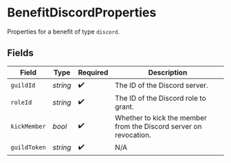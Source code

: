 # BenefitDiscordProperties

Properties for a benefit of type `discord`.


## Fields

| Field                                                             | Type                                                              | Required                                                          | Description                                                       |
| ----------------------------------------------------------------- | ----------------------------------------------------------------- | ----------------------------------------------------------------- | ----------------------------------------------------------------- |
| `guildId`                                                         | *string*                                                          | :heavy_check_mark:                                                | The ID of the Discord server.                                     |
| `roleId`                                                          | *string*                                                          | :heavy_check_mark:                                                | The ID of the Discord role to grant.                              |
| `kickMember`                                                      | *bool*                                                            | :heavy_check_mark:                                                | Whether to kick the member from the Discord server on revocation. |
| `guildToken`                                                      | *string*                                                          | :heavy_check_mark:                                                | N/A                                                               |